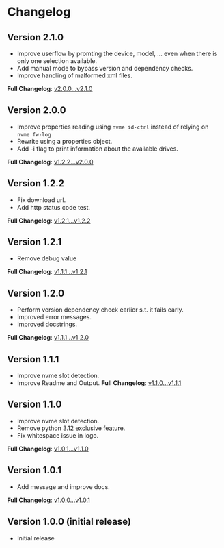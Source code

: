 # Changelog
## Version 2.1.0
- Improve userflow by promting the device, model, ... even when there is only one selection available.
- Add manual mode to bypass version and dependency checks.
- Improve handling of malformed xml files.

**Full Changelog**: [v2.0.0...v2.1.0](https://github.com/not-a-feature/wd_fw_update/compare/v2.0.0...v2.1.0)

## Version 2.0.0
- Improve properties reading using `nvme id-ctrl` instead of relying on `nvme fw-log`
- Rewrite using a properties object.
- Add -i flag to print information about the available drives.

**Full Changelog**: [v1.2.2...v2.0.0](https://github.com/not-a-feature/wd_fw_update/compare/v1.2.2...v2.0.0)

## Version 1.2.2
- Fix download url.
- Add http status code test.

**Full Changelog**: [v1.2.1...v1.2.2](https://github.com/not-a-feature/wd_fw_update/compare/v1.2.1...v1.2.2)

## Version 1.2.1
- Remove debug value

**Full Changelog**: [v1.1.1...v1.2.1](https://github.com/not-a-feature/wd_fw_update/compare/v1.2.0...v1.2.1)

## Version 1.2.0
- Perform version dependency check earlier s.t. it fails early.
- Improved error messages.
- Improved docstrings.

**Full Changelog**: [v1.1.1...v1.2.0](https://github.com/not-a-feature/wd_fw_update/compare/v1.1.1...v1.2.0)

## Version 1.1.1
- Improve nvme slot detection.
- Improve Readme and Output.
**Full Changelog**: [v1.1.0...v1.1.1](https://github.com/not-a-feature/wd_fw_update/compare/v1.1.0...v1.1.1)

## Version 1.1.0
- Improve nvme slot detection.
- Remove python 3.12 exclusive feature.
- Fix whitespace issue in logo.

**Full Changelog**: [v1.0.1...v1.1.0](https://github.com/not-a-feature/wd_fw_update/compare/v1.0.1...v1.1.0)

## Version 1.0.1
- Add message and improve docs.

**Full Changelog**: [v1.0.0...v1.0.1](https://github.com/not-a-feature/wd_fw_update/compare/v1.0.0...v1.0.1)

## Version 1.0.0 (initial release)

- Initial release
